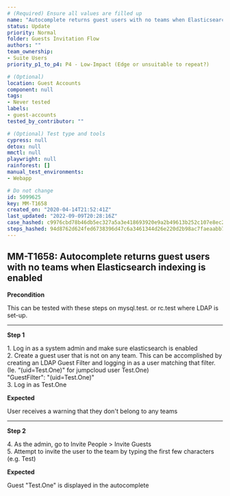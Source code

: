 ```yaml
---
# (Required) Ensure all values are filled up
name: "Autocomplete returns guest users with no teams when Elasticsearch indexing is enabled"
status: Update
priority: Normal
folder: Guests Invitation Flow
authors: ""
team_ownership: 
- Suite Users
priority_p1_to_p4: P4 - Low-Impact (Edge or unsuitable to repeat?)

# (Optional)
location: Guest Accounts
component: null
tags:
- Never tested
labels: 
- guest-accounts
tested_by_contributor: ""

# (Optional) Test type and tools
cypress: null
detox: null
mmctl: null
playwright: null
rainforest: []
manual_test_environments:
- Webapp

# Do not change
id: 5099625
key: MM-T1658
created_on: "2020-04-14T21:52:41Z"
last_updated: "2022-09-09T20:28:16Z"
case_hashed: c9976cbd78b46db5ec327a5a3e418693920e9a2b49613b252c107e8ec2cf7012177ac1255bdbcc7ba52418befdf03781
steps_hashed: 94d8762d624fed6738396d47c6a3461344d26e220d2b98ac7faeaabb7d353b5b50d38c00b930d503891a7b7c43fd9faa
---
```


<!-- (Auto-generated) Based on frontmatter's "key" and "name" -->

## MM-T1658: Autocomplete returns guest users with no teams when Elasticsearch indexing is enabled

**Precondition**

This can be tested with these steps on mysql.test. or rc.test where LDAP is set-up.

---

**Step 1**

1\. Log in as a system admin and make sure elasticsearch is enabled\
2\. Create a guest user that is not on any team. This can be accomplished by creating an LDAP Guest Filter and logging in as a user matching that filter. (Ie. “(uid=Test.One)" for jumpcloud user Test.One)\
"GuestFilter": "(uid=Test.One)"\
3\. Log in as Test.One

**Expected**

User receives a warning that they don't belong to any teams

---

**Step 2**

4\. As the admin, go to Invite People > Invite Guests\
5\. Attempt to invite the user to the team by typing the first few characters (e.g. Test)

**Expected**

Guest "Test.One" is displayed in the autocomplete
